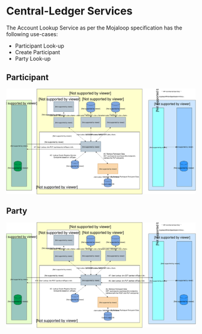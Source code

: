 # Central-Ledger Services

The Account Lookup Service as per the Mojaloop specification has the following use-cases:

* Participant Look-up
* Create Participant
* Party Look-up

## Participant

![](../Diagrams/ArchitectureDiagrams/Arch-Flow-Account-Lookup-Paticipants.svg)


## Party

![](../Diagrams/ArchitectureDiagrams/Arch-Flow-Account-Lookup-Parties.svg)

